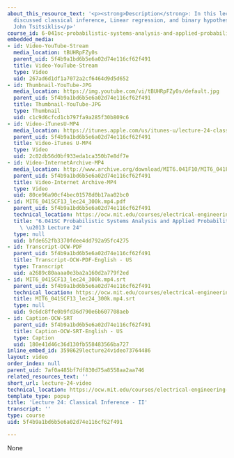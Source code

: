 ```yaml
---
about_this_resource_text: '<p><strong>Description</strong>: In this lecture, the professor
  discussed classical inference, Linear regression, and binary hypothesis testing.</p>  <p><strong>Instructor</strong>:
  John Tsitsiklis</p>'
course_id: 6-041sc-probabilistic-systems-analysis-and-applied-probability-fall-2013
embedded_media:
- id: Video-YouTube-Stream
  media_location: tBUHRpFZy0s
  parent_uid: 5f4b9a1bd6b5e6a02d74e116cf62f491
  title: Video-YouTube-Stream
  type: Video
  uid: 267ad6d1df1a7072a2cf6464d9d5d652
- id: Thumbnail-YouTube-JPG
  media_location: https://img.youtube.com/vi/tBUHRpFZy0s/default.jpg
  parent_uid: 5f4b9a1bd6b5e6a02d74e116cf62f491
  title: Thumbnail-YouTube-JPG
  type: Thumbnail
  uid: c1c9d6cfcd1cb797fa9a285f30b809c6
- id: Video-iTunesU-MP4
  media_location: https://itunes.apple.com/us/itunes-u/lecture-24-classical-inference/id577778306?i=123745429
  parent_uid: 5f4b9a1bd6b5e6a02d74e116cf62f491
  title: Video-iTunes U-MP4
  type: Video
  uid: 2c02db56d0bf933eda1ca350b7e8df7e
- id: Video-InternetArchive-MP4
  media_location: http://www.archive.org/download/MIT6.041F10/MIT6_041F11_lec24_300k.mp4
  parent_uid: 5f4b9a1bd6b5e6a02d74e116cf62f491
  title: Video-Internet Archive-MP4
  type: Video
  uid: 80ce96a90cf4bec01578d0b17aa02bc0
- id: MIT6_041SCF13_lec24_300k.mp4.pdf
  parent_uid: 5f4b9a1bd6b5e6a02d74e116cf62f491
  technical_location: https://ocw.mit.edu/courses/electrical-engineering-and-computer-science/6-041sc-probabilistic-systems-analysis-and-applied-probability-fall-2013/resource-index/lecture-videos/lecture-24-video/MIT6_041SCF13_lec24_300k.mp4.pdf
  title: "6.041SC Probabilistic Systems Analysis and Applied Probability, Fall 2013Transcript\
    \ \u2013 Lecture 24"
  type: null
  uid: bfde652fb3370fdee4dd792a95fc4275
- id: Transcript-OCW-PDF
  parent_uid: 5f4b9a1bd6b5e6a02d74e116cf62f491
  title: Transcript-OCW-PDF-English - US
  type: Transcript
  uid: a2689c80aaaa0e3ba2a160d2a779f2ed
- id: MIT6_041SCF13_lec24_300k.mp4.srt
  parent_uid: 5f4b9a1bd6b5e6a02d74e116cf62f491
  technical_location: https://ocw.mit.edu/courses/electrical-engineering-and-computer-science/6-041sc-probabilistic-systems-analysis-and-applied-probability-fall-2013/resource-index/lecture-videos/lecture-24-video/MIT6_041SCF13_lec24_300k.mp4.srt
  title: MIT6_041SCF13_lec24_300k.mp4.srt
  type: null
  uid: 9c6dc8ffe0b9fd36d790e6b607708aeb
- id: Caption-OCW-SRT
  parent_uid: 5f4b9a1bd6b5e6a02d74e116cf62f491
  title: Caption-OCW-SRT-English - US
  type: Caption
  uid: 180e41d46c36d130fb558483566ba727
inline_embed_id: 3598629lecture24video73764486
layout: video
order_index: null
parent_uid: 7af0a485bf7df830d75a8558aa2aa746
related_resources_text: ''
short_url: lecture-24-video
technical_location: https://ocw.mit.edu/courses/electrical-engineering-and-computer-science/6-041sc-probabilistic-systems-analysis-and-applied-probability-fall-2013/resource-index/lecture-videos/lecture-24-video
template_type: popup
title: 'Lecture 24: Classical Inference - II'
transcript: ''
type: course
uid: 5f4b9a1bd6b5e6a02d74e116cf62f491

---
```

None